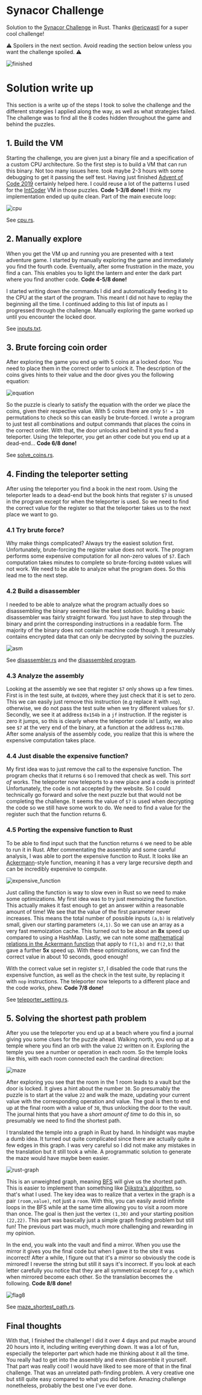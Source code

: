 # Synacor Challenge
Solution to the [Synacor Challenge](https://challenge.synacor.com/) in Rust. Thanks [@ericwastl](https://twitter.com/ericwastl) for a super cool challenge!

:warning: Spoilers in the next section. Avoid reading the section below unless you want the challenge spoiled. :warning:

![finished](./screenshots/finished.png)

# Solution write up
This section is a write up of the steps I took to solve the challenge and the different strategies I applied along the way, as well as what strategies failed. The challenge was to find all the 8 codes hidden throughout the game and behind the puzzles.

## 1. Build the VM
Starting the challenge, you are given just a binary file and a specification of a custom CPU architecture. So the first step is to build a VM that can run this binary. Not too many issues here. took maybe 2-3 hours with some debugging to get it passing the self test. Having just finished [Advent of Code 2019](https://github.com/AxlLind/AdventOfCode2019/) certainly helped here. I could reuse a lot of the patterns I used for the [IntCoder](https://github.com/AxlLind/AdventOfCode2019/blob/master/src/intcoder.rs) VM in those puzzles. **Code 1-3/8 done!** I think my implementation ended up quite clean. Part of the main execute loop:

![cpu](./screenshots/cpu.png)

See [cpu.rs](./src/cpu.rs).

## 2. Manually explore
When you get the VM up and running you are presented with a text adventure game. I started by manually exploring the game and immediately you find the fourth code. Eventually, after some frustration in the maze, you find a can. This enables you to light the lantern and enter the dark part where you find another code. **Code 4-5/8 done!**

I started writing down the commands I did and automatically feeding it to the CPU at the start of the program. This meant I did not have to replay the beginning all the time. I continued adding to this list of inputs as I progressed through the challenge. Manually exploring the game worked up until you encounter the locked door.

See [inputs.txt](./files/inputs.txt).

## 3. Brute forcing coin order
After exploring the game you end up with 5 coins at a locked door. You need to place them in the correct order to unlock it. The description of the coins gives hints to their value and the door gives you the following equation:

![equation](./screenshots/equation.png)

So the puzzle is clearly to satisfy the equation with the order we place the coins, given their respective value. With 5 coins there are only `5! = 120` permutations to check so this can easily be brute-forced. I wrote a program to just test all combinations and output commands that places the coins in the correct order. With that, the door unlocks and behind it you find a teleporter. Using the teleporter, you get an other code but you end up at a dead-end... **Code 6/8 done!**

See [solve_coins.rs](./src/bin/solve_coins.rs).

## 4. Finding the teleporter setting
After using the teleporter you find a book in the next room. Using the teleporter leads to a dead-end but the book hints that register `$7` is unused in the program except for when the teleporter is used. So we need to find the correct value for the register so that the teleporter takes us to the next place we want to go.

### 4.1 Try brute force?
Why make things complicated? Always try the easiest solution first. Unfortunately, brute-forcing the register value does not work. The program performs some expensive computation for all non-zero values of `$7`. Each computation takes minutes to complete so brute-forcing `0x8000` values will not work. We need to be able to analyze what the program does. So this lead me to the next step.

### 4.2 Build a disassembler
I needed to be able to analyze what the program actually does so disassembling the binary seemed like the best solution. Building a basic disassembler was fairly straight forward. You just have to step through the binary and print the corresponding instructions in a readable form. The majority of the binary does not contain machine code though. It presumably contains encrypted data that can only be decrypted by solving the puzzles.

![asm](./screenshots/asm.png)

See [disassembler.rs](./src/bin/disassembler.rs) and the [disassembled program](./files/disassembled.asm).

### 4.3 Analyze the assembly
Looking at the assembly we see that register `$7` only shows up a few times. First is in the test suite, at `0x0209`, where they just check that it is set to zero. This we can easily just remove this instruction (e.g replace it with `nop`), otherwise, we do not pass the test suite when we try different values for `$7`. Secondly, we see it at address `0x154b` in a `jf` instruction. If the register is zero it jumps, so this is clearly where the teleporter code is! Lastly, we also see `$7` at the very end of the binary, at a function at the address `0x178b`. After some analysis of the assembly code, you realize that this is where the expensive computation takes place.

### 4.4 Just disable the expensive function?
My first idea was to just remove the call to the expensive function. The program checks that it returns `6` so I removed that check as well. This *sort of* works. The teleporter now teleports to a new place and a code is printed! Unfortunately, the code is not accepted by the website. So I could technically go forward and solve the next puzzle but that would not be completing the challenge. It seems the value of `$7` is used when decrypting the code so we still have some work to do. We need to find a value for the register such that the function returns 6.

### 4.5 Porting the expensive function to Rust
To be able to find input such that the function returns `6` we need to be able to run it in Rust. After commentating the assembly and some careful analysis, I was able to port the expensive function to Rust. It looks like an [Ackermann](https://en.wikipedia.org/wiki/Ackermann_function)-style function, meaning it has a very large recursive depth and can be incredibly expensive to compute.

![expensive_function](./screenshots/expensive_function.png)

Just calling the function is way to slow even in Rust so we need to make some optimizations. My first idea was to try just memoizing the function. This actually makes it fast enough to get an answer within a reasonable amount of time! We see that the value of the first parameter never increases. This means the total number of possible inputs `(a,b)` is relatively small, given our starting parameters `(4,1)`. So we can use an array as a very fast memoization cache. This turned out to be about an **8x** speed up compared to using a HashMap. Lastly, we can note some [mathematical relations in the Ackermann function](https://archive.lib.msu.edu/crcmath/math/math/a/a044.htm) that apply to `f(1,b)` and `f(2,b)` that gave a further **5x** speed up. With these optimizations, we can find the correct value in about 10 seconds, good enough!

With the correct value set in register `$7`, I disabled the code that runs the expensive function, as well as the check in the test suite, by replacing it with `nop` instructions. The teleporter now teleports to a different place and the code works, phew. **Code 7/8 done!**

See [teleporter_setting.rs](./src/bin/teleporter_setting.rs).

## 5. Solving the shortest path problem
After you use the teleporter you end up at a beach where you find a journal giving you some clues for the puzzle ahead. Walking north, you end up at a temple where you find an orb with the value `22` written on it. Exploring the temple you see a number or operation in each room. So the temple looks like this, with each room connected each the cardinal direction:

![maze](./screenshots/maze.png)

After exploring you see that the room in the 1 room leads to a vault but the door is locked. It gives a hint about the number `30`. So presumably the puzzle is to start at the value `22` and walk the maze, updating your current value with the corresponding operation and value. The goal is then to end up at the final room with a value of `30`, thus unlocking the door to the vault. The journal hints that you have a *short amount of time* to do this in, so presumably we need to find the shortest path.

I translated the temple into a graph in Rust by hand. In hindsight was maybe a dumb idea. It turned out quite complicated since there are actually quite a few edges in this graph. I was very careful so I did not make any mistakes in the translation but it still took a while. A programmatic solution to generate the maze would have maybe been easier.

![rust-graph](./screenshots/graph.png)

This is an unweighted graph, meaning [BFS](https://en.wikipedia.org/wiki/Breadth-first_search) will give us the shortest path. This is easier to implement than something like [Dijkstra's algorithm](https://en.wikipedia.org/wiki/Dijkstra%27s_algorithm), so that's what I used. The key idea was to realize that a vertex in the graph is a pair `(room,value)`, not just a `room`. With this, you can easily avoid infinite loops in the BFS while at the same time allowing you to visit a room more than once. The goal is then just the vertex `(1,30)` and your starting position `(22,22)`. This part was basically just a simple graph finding problem but still fun! The previous part was much, much more challenging and rewarding in my opinion.

In the end, you walk into the vault and find a mirror. When you use the mirror it gives you the final code but when I gave it to the site it was incorrect! After a while, I figure out that it's a mirror so obviously the code is mirrored! I reverse the string but still it says it's incorrect. If you look at each letter carefully you notice that they are all symmetrical except for `p,q` which when mirrored become each other. So the translation becomes the following. **Code 8/8 done!**

![flag8](./screenshots/flag8.png)

See [maze_shortest_path.rs](./src/bin/maze_shortest_path.rs).

## Final thoughts
With that, I finished the challenge! I did it over 4 days and put maybe around 20 hours into it, including writing everything down. It was a lot of fun, especially the teleporter part which hade me thinking about it all the time. You really had to get into the assembly and even disassemble it yourself. That part was really cool! I would have liked to see more of that in the final challenge. That was an unrelated path-finding problem. A very creative one but still quite easy compared to what you did before. Amazing challenge nonetheless, probably the best one I've ever done.
